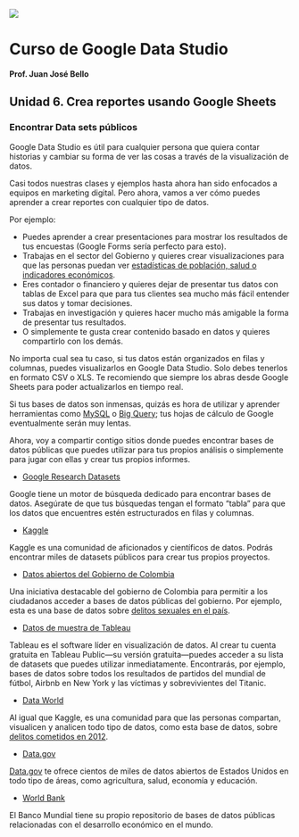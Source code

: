 ![](https://joseluisramoncolmenares.files.wordpress.com/2020/06/joseluisramon-diploma-data-studio.png)

# Curso de Google Data Studio

**Prof. Juan José Bello**

## Unidad 6. Crea reportes usando Google Sheets

### Encontrar Data sets públicos

Google Data Studio es útil para cualquier persona que quiera contar historias y cambiar su forma de ver las cosas a través de la visualización de datos.

Casi todos nuestras clases y ejemplos hasta ahora han sido enfocados a equipos en marketing digital. Pero ahora, vamos a ver cómo puedes aprender a crear reportes con cualquier tipo de datos.

Por ejemplo:

- Puedes aprender a crear presentaciones para mostrar los resultados de tus encuestas (Google Forms sería perfecto para esto).
- Trabajas en el sector del Gobierno y quieres crear visualizaciones para que las personas puedan ver [estadísticas de población, salud o indicadores económicos](https://www.centronacionaldeconsultoria.com/viadata).
- Eres contador o financiero y quieres dejar de presentar tus datos con tablas de Excel para que para tus clientes sea mucho más fácil entender sus datos y tomar decisiones.
- Trabajas en investigación y quieres hacer mucho más amigable la forma de presentar tus resultados.
- O simplemente te gusta crear contenido basado en datos y quieres compartirlo con los demás.

No importa cual sea tu caso, si tus datos están organizados en filas y columnas, puedes visualizarlos en Google Data Studio. Solo debes tenerlos en formato CSV o XLS. Te recomiendo que siempre los abras desde Google Sheets para poder actualizarlos en tiempo real.

Si tus bases de datos son inmensas, quizás es hora de utilizar y aprender herramientas como [MySQL](https://www.mysql.com/) o [Big Query](https://cloud.google.com/bigquery); tus hojas de cálculo de Google eventualmente serán muy lentas.

Ahora, voy a compartir contigo sitios donde puedes encontrar bases de datos públicas que puedes utilizar para tus propios análisis o simplemente para jugar con ellas y crear tus propios informes.

* [Google Research Datasets](https://datasetsearch.research.google.com/)

Google tiene un motor de búsqueda dedicado para encontrar bases de datos. Asegúrate de que tus búsquedas tengan el formato “tabla” para que los datos que encuentres estén estructurados en filas y columnas.

* [Kaggle](https://www.kaggle.com/datasets)

Kaggle es una comunidad de aficionados y científicos de datos. Podrás encontrar miles de datasets públicos para crear tus propios proyectos.

* [Datos abiertos del Gobierno de Colombia](https://www.datos.gov.co/)

Una iniciativa destacable del gobierno de Colombia para permitir a los ciudadanos acceder a bases de datos públicas del gobierno. Por ejemplo, esta es una base de datos sobre [delitos sexuales en el país](https://www.datos.gov.co/Seguridad-y-Defensa/Delitos-sexuales-2017/sify-mege).

* [Datos de muestra de Tableau](https://public.tableau.com/s/resources?qt-overview_resources=1#qt-overview_resources)

Tableau es el software líder en visualización de datos. Al crear tu cuenta gratuita en Tableau Public—su versión gratuita—puedes acceder a su lista de datasets que puedes utilizar inmediatamente. Encontrarás, por ejemplo, bases de datos sobre todos los resultados de partidos del mundial de fútbol, Airbnb en New York y las víctimas y sobrevivientes del Titanic.

* [Data World](https://data.world/)

Al igual que Kaggle, es una comunidad para que las personas compartan, visualicen y analicen todo tipo de datos, como esta base de datos, sobre [delitos cometidos en 2012](https://data.world/dcopendata/crime-incidents-in-2012).

* [Data.gov](https://www.data.gov/)

[Data.gov](http://data.gov/) te ofrece cientos de miles de datos abiertos de Estados Unidos en todo tipo de áreas, como agricultura, salud, economía y educación.

* [World Bank](https://data.worldbank.org/)

El Banco Mundial tiene su propio repositorio de bases de datos públicas relacionadas con el desarrollo económico en el mundo.
